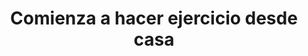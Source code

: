 ---
image:
	src: /media/images/pages/blog/blogs/post-5/ejercicioCasa_card.webp
	alt: Razones por las que Tarija es un Lugar ideal para Vivir
slug: post-5
title: Comienza a hacer ejercicio desde casa
description: Si eres de los que piensan que hacer ejercicio es muy complicado, este blog es para ti. Encuentra motivación y ponte en forma sin salir de casa con nosotros.
views: 1662
---